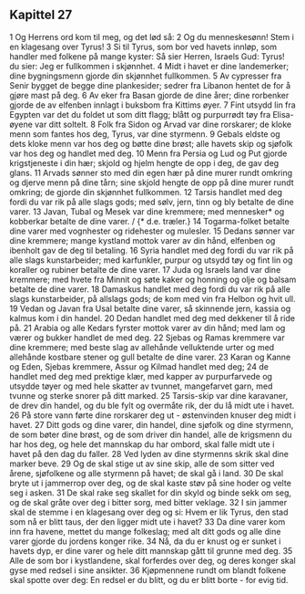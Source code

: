## Kapittel 27

1 Og Herrens ord kom til meg, og det lød så:
2 Og du menneskesønn! Stem i en klagesang over Tyrus!
3 Si til Tyrus, som bor ved havets innløp, som handler med folkene på mange kyster: Så sier Herren, Israels Gud: Tyrus! du sier: Jeg er fullkommen i skjønnhet.
4 Midt i havet er dine landemerker; dine bygningsmenn gjorde din skjønnhet fullkommen.
5 Av cypresser fra Senir bygget de begge dine plankesider; sedrer fra Libanon hentet de for å gjøre mast på deg.
6 Av eker fra Basan gjorde de dine årer; dine rorbenker gjorde de av elfenben innlagt i buksbom fra Kittims øyer.
7 Fint utsydd lin fra Egypten var det du foldet ut som ditt flagg; blått og purpurrødt tøy fra Elisa-øyene var ditt soltelt.
8 Folk fra Sidon og Arvad var dine rorskarer; de kloke menn som fantes hos deg, Tyrus, var dine styrmenn.
9 Gebals eldste og dets kloke menn var hos deg og bøtte dine brøst; alle havets skip og sjøfolk var hos deg og handlet med deg.
10 Menn fra Persia og Lud og Put gjorde krigstjeneste i din hær; skjold og hjelm hengte de opp i deg, de gav deg glans.
11 Arvads sønner sto med din egen hær på dine murer rundt omkring og djerve menn på dine tårn; sine skjold hengte de opp på dine murer rundt omkring; de gjorde din skjønnhet fullkommen.
12 Tarsis handlet med deg fordi du var rik på alle slags gods; med sølv, jern, tinn og bly betalte de dine varer.
13 Javan, Tubal og Mesek var dine kremmere; med mennesker* og kobberkar betalte de dine varer. / {* d.e. træler.}
14 Togarma-folket betalte dine varer med vognhester og ridehester og mulesler.
15 Dedans sønner var dine kremmere; mange kystland mottok varer av din hånd, elfenben og ibenholt gav de deg til betaling.
16 Syria handlet med deg fordi du var rik på alle slags kunstarbeider; med karfunkler, purpur og utsydd tøy og fint lin og koraller og rubiner betalte de dine varer.
17 Juda og Israels land var dine kremmere; med hvete fra Minnit og søte kaker og honning og olje og balsam betalte de dine varer.
18 Damaskus handlet med deg fordi du var rik på alle slags kunstarbeider, på allslags gods; de kom med vin fra Helbon og hvit ull.
19 Vedan og Javan fra Usal betalte dine varer, så skinnende jern, kassia og kalmus kom i din handel.
20 Dedan handlet med deg med dekkener til å ride på.
21 Arabia og alle Kedars fyrster mottok varer av din hånd; med lam og værer og bukker handlet de med deg.
22 Sjebas og Ramas kremmere var dine kremmere; med beste slag av allehånde velluktende urter og med allehånde kostbare stener og gull betalte de dine varer.
23 Karan og Kanne og Eden, Sjebas kremmere, Assur og Kilmad handlet med deg;
24 de handlet med deg med prektige klær, med kapper av purpurfarvede og utsydde tøyer og med hele skatter av tvunnet, mangefarvet garn, med tvunne og sterke snorer på ditt marked.
25 Tarsis-skip var dine karavaner, de drev din handel, og du ble fylt og overmåte rik, der du lå midt ute i havet.
26 På store vann førte dine rorskarer deg ut - østenvinden knuser deg midt i havet.
27 Ditt gods og dine varer, din handel, dine sjøfolk og dine styrmenn, de som bøter dine brøst, og de som driver din handel, alle de krigsmenn du har hos deg, og hele det mannskap du har ombord, skal falle midt ute i havet på den dag du faller.
28 Ved lyden av dine styrmenns skrik skal dine marker beve.
29 Og de skal stige ut av sine skip, alle de som sitter ved årene, sjøfolkene og alle styrmenn på havet; de skal gå i land.
30 De skal bryte ut i jammerrop over deg, og de skal kaste støv på sine hoder og velte seg i asken.
31 De skal rake seg skallet for din skyld og binde sekk om seg, og de skal gråte over deg i bitter sorg, med bitter veklage.
32 I sin jammer skal de stemme i en klagesang over deg og si: Hvem er lik Tyrus, den stad som nå er blitt taus, der den ligger midt ute i havet?
33 Da dine varer kom inn fra havene, mettet du mange folkeslag; med alt ditt gods og alle dine varer gjorde du jordens konger rike.
34 Nå, da du er knust og er sunket i havets dyp, er dine varer og hele ditt mannskap gått til grunne med deg.
35 Alle de som bor i kystlandene, skal forferdes over deg, og deres konger skal gyse med redsel i sine ansikter.
36 Kjøpmennene rundt om blandt folkene skal spotte over deg: En redsel er du blitt, og du er blitt borte - for evig tid.
